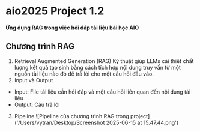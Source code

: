 # aio2025 Project 1.2
**Ứng dụng RAG trong việc hỏi đáp tài liệu bài học AIO**

## Chương trình RAG
1. Retrieval Augmented Generation (RAG)
Kỹ thuật giúp LLMs cải thiệt chất lượng kết quả tạo sinh bằng cách tích hợp nội dung truy vấn từ một nguồn tài liệu nào đó để trả lời cho một câu hỏi đầu vào.
2. Input và Output
- Input: File tài liệu cần hỏi đáp và một câu hỏi liên quan đến nội dung tài liệu
- Output: Câu trả lời
3. Pipeline
![Pipeline của chương trình RAG trong project]('/Users/vytran/Desktop/Screenshot 2025-06-15 at 15.47.44.png')

